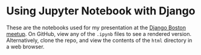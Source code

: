# Using Jupyter Notebook with Django

These are the notebooks used for my presentation at the [Django Boston meetup](https://www.meetup.com/djangoboston/events/237297349/).
On GitHub, view any of the `.ipynb` files to see a rendered version.
Alternatively, clone the repo, and view the contents of the `html` directory in a web browser.
